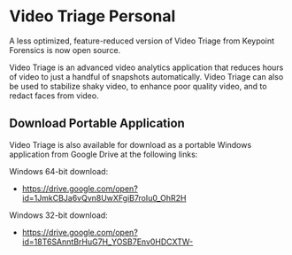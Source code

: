 # Video Triage Personal

A less optimized, feature-reduced version of Video Triage from Keypoint Forensics is now open source. 

Video Triage is an advanced video analytics application that reduces hours of video to just a handful of snapshots automatically. Video Triage can also be used to stabilize shaky video, to enhance poor quality video, and to redact faces from video.

## Download Portable Application

Video Triage is also available for download as a portable Windows application from Google Drive at the following links:

Windows 64-bit download:
- https://drive.google.com/open?id=1JmkCBJa6vQvn8UwXFgiB7roIu0_OhR2H

Windows 32-bit download:
- https://drive.google.com/open?id=18T6SAnntBrHuG7H_YOSB7Env0HDCXTW-
